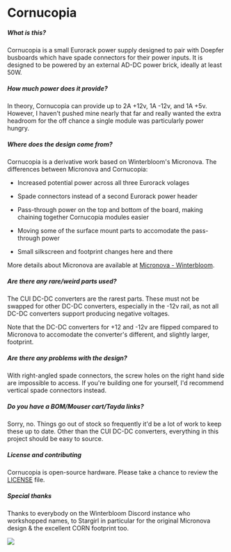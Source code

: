 # Cornucopia

##### What is this?

Cornucopia is a small Eurorack power supply designed to pair with Doepfer busboards which have spade connectors for their power inputs. It is designed to be powered by an external AD-DC power brick, ideally at least 50W.

##### How much power does it provide?

In theory, Cornucopia can provide up to 2A +12v, 1A -12v, and 1A +5v. However, I haven't pushed mine nearly that far and really wanted the extra headroom for the off chance a single module was particularly power hungry.

##### Where does the design come from?

Cornucopia is a derivative work based on Winterbloom's Micronova. The differences between Micronova and Cornucopia:

- Increased potential power across all three Eurorack volages

- Spade connectors instead of a second Eurorack power header

- Pass-through power on the top and bottom of the board, making chaining together Cornucopia modules easier

- Moving some of the surface mount parts to accomodate the pass-through power

- Small silkscreen and footprint changes here and there

More details about Micronova are available at [Micronova - Winterbloom](https://winterbloom.com/shop/micronova).

##### Are there any rare/weird parts used?

The CUI DC-DC converters are the rarest parts. These must not be swapped for other DC-DC converters, especially in the -12v rail, as not all DC-DC converters support producing negative voltages.

Note that the DC-DC converters for +12 and -12v are flipped compared to Micronova to accomodate the converter's different, and slightly larger, footprint.

##### Are there any problems with the design?

With right-angled spade connectors, the screw holes on the right hand side are impossible to access. If you're building one for yourself, I'd recommend vertical spade connectors instead.

##### Do you have a BOM/Mouser cart/Tayda links?

Sorry, no. Things go out of stock so frequently it'd be a lot of work to keep these up to date. Other than the CUI DC-DC converters, everything in this project should be easy to source.

##### License and contributing

Cornucopia is open-source hardware. Please take a chance to review the [LICENSE](LICENSE.md) file.

##### Special thanks

Thanks to everybody on the Winterbloom Discord instance who workshopped names, to Stargirl in particular for the original Micronova design & the excellent CORN footprint too.

![](images/cornucopia.png)
